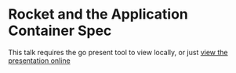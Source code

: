 # Rocket and the Application Container Spec 

This talk requires the go present tool to view locally, or just [view the presentation online](http://go-talks.appspot.com/github.com/kelseyhightower/rocket-talk/slides/rocket.slide#1)
